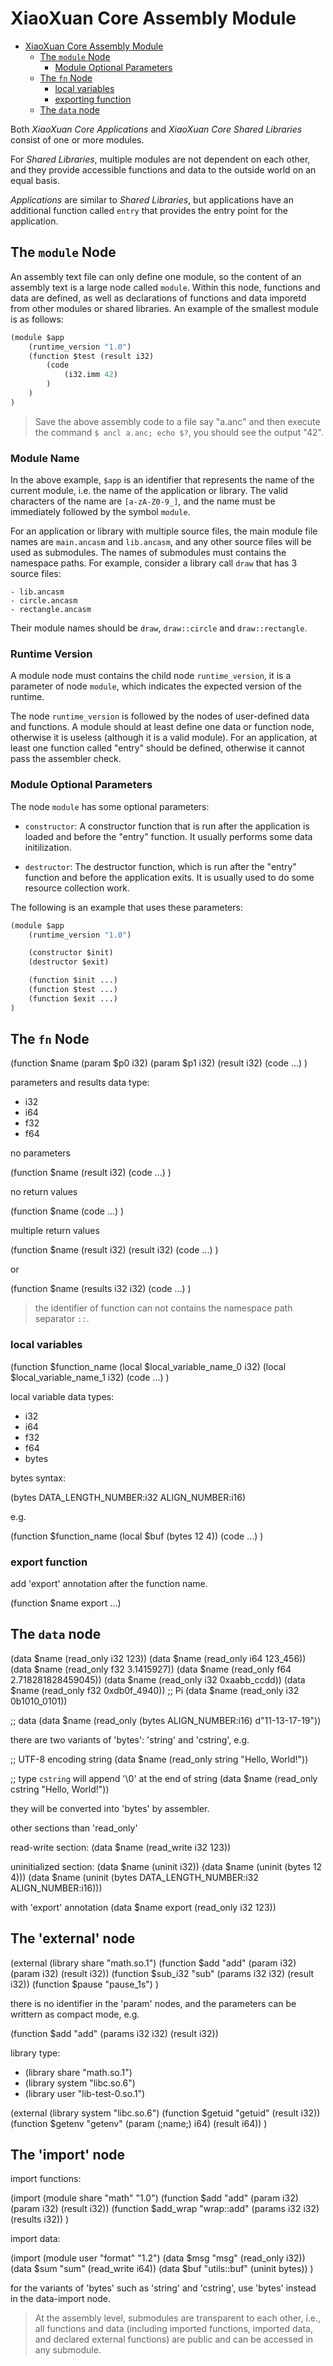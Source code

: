 # XiaoXuan Core Assembly Module

<!-- @import "[TOC]" {cmd="toc" depthFrom=1 depthTo=6 orderedList=false} -->

<!-- code_chunk_output -->

- [XiaoXuan Core Assembly Module](#xiaoxuan-core-assembly-module)
  - [The `module` Node](#the-module-node)
    - [Module Optional Parameters](#module-optional-parameters)
  - [The `fn` Node](#the-fn-node)
    - [local variables](#local-variables)
    - [exporting function](#exporting-function)
  - [The `data` node](#the-data-node)

<!-- /code_chunk_output -->

Both _XiaoXuan Core Applications_ and _XiaoXuan Core Shared Libraries_ consist of one or more modules.

For _Shared Libraries_, multiple modules are not dependent on each other, and they provide accessible functions and data to the outside world on an equal basis.

_Applications_ are similar to _Shared Libraries_, but applications have an additional function called `entry` that provides the entry point for the application.

## The `module` Node

An assembly text file can only define one module, so the content of an assembly text is a large node called `module`. Within this node, functions and data are defined, as well as declarations of functions and data imporetd from other modules or shared libraries. An example of the smallest module is as follows:

```clojure
(module $app
    (runtime_version "1.0")
    (function $test (result i32)
        (code
            (i32.imm 42)
        )
    )
)
```

> Save the above assembly code to a file say "a.anc" and then execute the command `$ ancl a.anc; echo $?`, you should see the output "42".

### Module Name

In the above example, `$app` is an identifier that represents the name of the current module, i.e. the name of the application or library. The valid characters of the name are `[a-zA-Z0-9_]`, and the name must be immediately followed by the symbol `module`.

For an application or library with multiple source files, the main module file names are `main.ancasm` and `lib.ancasm`, and any other source files will be used as submodules. The names of submodules must contains the namespace paths. For example, consider a library call `draw` that has 3 source files:

```text
- lib.ancasm
- circle.ancasm
- rectangle.ancasm
```

Their module names should be `draw`, `draw::circle` and `draw::rectangle`.

### Runtime Version

A module node must contains the child node `runtime_version`, it is a parameter of node `module`, which indicates the expected version of the runtime.

The node `runtime_version` is followed by the nodes of user-defined data and functions. A module should at least define one data or function node, otherwise it is useless (although it is a valid module). For an application, at least one function called "entry" should be defined, otherwise it cannot pass the assembler check.

### Module Optional Parameters

The node `module` has some optional parameters:

- `constructor`: A constructor function that is run after the application is loaded and before the "entry" function. It usually performs some data initilization.

- `destructor`: The destructor function, which is run after the "entry" function and before the application exits. It is usually used to do some resource collection work.

The following is an example that uses these parameters:

```clojure
(module $app
    (runtime_version "1.0")

    (constructor $init)
    (destructor $exit)

    (function $init ...)
    (function $test ...)
    (function $exit ...)
)
```

## The `fn` Node

(function $name (param $p0 i32) (param $p1 i32) (result i32)
    (code ...)
)

parameters and results data type:

- i32
- i64
- f32
- f64

no parameters

(function $name (result i32)
    (code ...)
)

no return values

(function $name
    (code ...)
)

multiple return values

(function $name (result i32) (result i32)
    (code ...)
)

or

(function $name (results i32 i32)
    (code ...)
)

> the identifier of function can not contains the namespace path separator `::`.


### local variables

(function $function_name
    (local $local_variable_name_0 i32)
    (local $local_variable_name_1 i32)
    (code ...)
)

local variable data types:

- i32
- i64
- f32
- f64
- bytes

bytes syntax:

(bytes DATA_LENGTH_NUMBER:i32 ALIGN_NUMBER:i16)

e.g.

(function $function_name
    (local $buf (bytes 12 4))
    (code ...)
)

### export function

add 'export' annotation after the function name.

(function $name export ...)

## The `data` node

(data $name (read_only i32 123))
(data $name (read_only i64 123_456))
(data $name (read_only f32 3.1415927))
(data $name (read_only f64 2.718281828459045))
(data $name (read_only i32 0xaabb_ccdd))
(data $name (read_only f32 0xdb0f_4940))    ;; Pi
(data $name (read_only i32 0b1010_0101))

;; data
(data $name (read_only (bytes ALIGN_NUMBER:i16) d"11-13-17-19"))

there are two variants of 'bytes': 'string' and 'cstring', e.g.

;; UTF-8 encoding string
(data $name (read_only string "Hello, World!"))

;; type `cstring` will append '\0' at the end of string
(data $name (read_only cstring "Hello, World!"))

they will be converted into 'bytes' by assembler.

other sections than 'read_only'

read-write section:
(data $name (read_write i32 123))

uninitialized section:
(data $name (uninit i32))
(data $name (uninit (bytes 12 4)))
(data $name (uninit (bytes DATA_LENGTH_NUMBER:i32 ALIGN_NUMBER:i16)))

with 'export' annotation
(data $name export (read_only i32 123))

## The 'external' node

(external (library share "math.so.1")
    (function $add "add" (param i32) (param i32) (result i32))
    (function $sub_i32 "sub" (params i32 i32) (result i32))
    (function $pause "pause_1s")
)

there is no identifier in the 'param' nodes, and the parameters can be writtern as compact mode, e.g.

(function $add "add" (params i32 i32) (result i32))

library type:
- (library share "math.so.1")
- (library system "libc.so.6")
- (library user "lib-test-0.so.1")

(external (library system "libc.so.6")
    (function $getuid "getuid" (result i32))
    (function $getenv "getenv" (param (;name;) i64) (result i64))
)

## The 'import' node

import functions:

(import (module share "math" "1.0")
    (function $add "add" (param i32) (param i32) (result i32))
    (function $add_wrap "wrap::add" (params i32 i32) (results i32))
)

import data:

(import (module user "format" "1.2")
    (data $msg "msg" (read_only i32))
    (data $sum "sum" (read_write i64))
    (data $buf "utils::buf" (uninit bytes))
)

for the variants of 'bytes' such as 'string' and 'cstring', use 'bytes' instead in the data-import node.

> At the assembly level, submodules are transparent to each other, i.e., all
> functions and data (including imported functions, imported data, and
> declared external functions) are public and can be accessed in any submodule.

